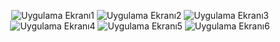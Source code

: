 <p align="center">
  <img src="https://imgur.com/pOG0vbK.png" alt="Uygulama Ekranı1" />
  <img src="https://imgur.com/yV6hk5b.png" alt="Uygulama Ekranı2" />
  <img src="https://imgur.com/0GsPZER.png" alt="Uygulama Ekranı3" />
  <img src="https://imgur.com/LCSqIWC.png" alt="Uygulama Ekranı4" />
  <img src="https://imgur.com/CfIOq8B.png" alt="Uygulama Ekranı5" />
  <img src="https://imgur.com/Q6BaHC9.png" alt="Uygulama Ekranı6" />
 
</p>
